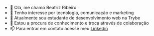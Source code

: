 - 👋 Olá, me chamo Beatriz Ribeiro
- 👀 Tenho interesse por tecnologia, comunicação e marketing
- 🌱 Atualmente sou estudante de desenvolvimento web na Trybe
- 💞️ Estou a procura de conhecimento e troca através de colaboração
- 📫 Para entrar em contato acesse meu [Linkedin](https://www.linkedin.com/in/bearibeiroa/)

<!---
bearibeiroa/bearibeiroa is a ✨ special ✨ repository because its `README.md` (this file) appears on your GitHub profile.
You can click the Preview link to take a look at your changes.
--->
